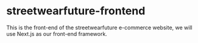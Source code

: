 # streetwearfuture-frontend
This is the front-end of the streetwearfuture e-commerce website, we will use Next.js as our front-end framework.
